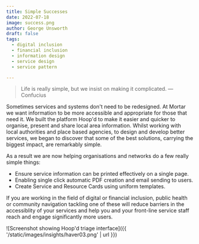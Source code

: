 ```yaml
---
title: Simple Successes
date: 2022-07-18
image: success.png
author: George Unsworth
draft: false
tags:
  - digital inclusion
  - financial inclusion
  - information design
  - service design
  - service pattern

---
```


> Life is really simple, but we insist on making it complicated. ― Confucius

Sometimes services and systems don't need to be redesigned. At Mortar we want information to be more accessible and appropriate for those that need it. We built the platform Hoop'd to make it easier and quicker to organise, present and share local area information. Whilst working with local authorities and place based agencies, to design and develop better services, we began to discover that some of the best solutions, carrying the biggest impact, are remarkably simple. 

As a result we are now helping organisations and networks do a few really simple things:

- Ensure service information can be printed effectively on a single page.
- Enabling single click automatic PDF creation and email sending to users.  
- Create Service and Resource Cards using uniform templates. 

If you are working in the field of digital or financial inclusion, public health or community navigation tackling one of these will reduce barriers in the accessiblity of your services and help you and your front-line service staff reach and engage significantly more users.

![Screenshot showing Hoop'd triage interface]({{ '/static/images/insights/haver03.png' | url }})
